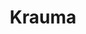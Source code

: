 ---
title: Krauma
id: krauma
href: /tours/krauma
slug: /krauma
image: ../img/hike.JPG
position: 1
---